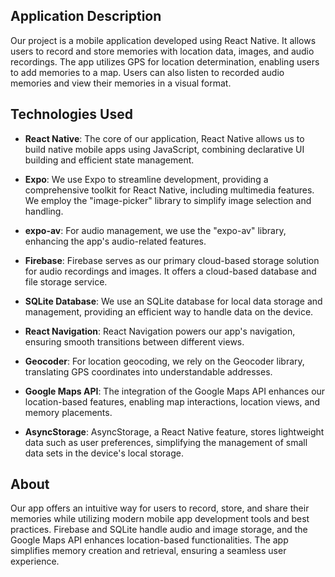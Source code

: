 ## Application Description

Our project is a mobile application developed using React Native. It allows users to record and store memories with location data, images, and audio recordings. The app utilizes GPS for location determination, enabling users to add memories to a map. Users can also listen to recorded audio memories and view their memories in a visual format.

## Technologies Used

- **React Native**: The core of our application, React Native allows us to build native mobile apps using JavaScript, combining declarative UI building and efficient state management.

- **Expo**: We use Expo to streamline development, providing a comprehensive toolkit for React Native, including multimedia features. We employ the "image-picker" library to simplify image selection and handling.

- **expo-av**: For audio management, we use the "expo-av" library, enhancing the app's audio-related features.

- **Firebase**: Firebase serves as our primary cloud-based storage solution for audio recordings and images. It offers a cloud-based database and file storage service.

- **SQLite Database**: We use an SQLite database for local data storage and management, providing an efficient way to handle data on the device.

- **React Navigation**: React Navigation powers our app's navigation, ensuring smooth transitions between different views.

- **Geocoder**: For location geocoding, we rely on the Geocoder library, translating GPS coordinates into understandable addresses.

- **Google Maps API**: The integration of the Google Maps API enhances our location-based features, enabling map interactions, location views, and memory placements.

- **AsyncStorage**: AsyncStorage, a React Native feature, stores lightweight data such as user preferences, simplifying the management of small data sets in the device's local storage.

## About

Our app offers an intuitive way for users to record, store, and share their memories while utilizing modern mobile app development tools and best practices. Firebase and SQLite handle audio and image storage, and the Google Maps API enhances location-based functionalities. The app simplifies memory creation and retrieval, ensuring a seamless user experience.
